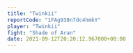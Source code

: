 ```yaml
---
title: "Twinkii"
reportCode: "1FAg938n7dc4hmkY"
player: "Twinkii"
fight: "Shade of Aran"
date: 2021-09-12T20:20:12.967000+00:00
---
```

